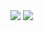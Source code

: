 <div>
  <img src="https://camo.githubusercontent.com/6dd0de9a550a728a0b76b1b06835321a6526bb4f/68747470733a2f2f6769746875622d726561646d652d73746174732e76657263656c2e6170702f6170693f757365726e616d653d4e696b6f6c612d5665722673686f775f69636f6e733d7472756526686964655f626f726465723d74727565267469746c655f636f6c6f723d3033363664362669636f6e5f636f6c6f723d383836636534266c696e655f6865696768743d3235" />
  <img src="https://unjse.github.io/da/index5.svg" />
</div>
